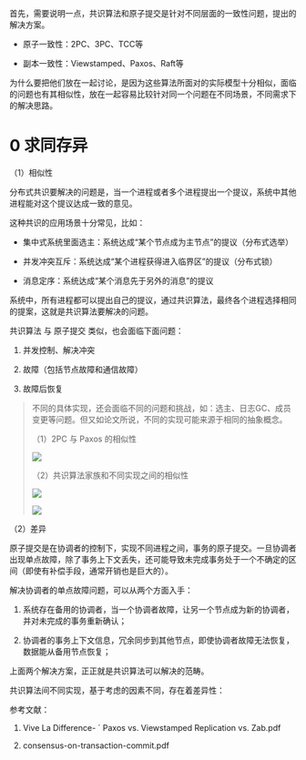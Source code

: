 首先，需要说明一点，共识算法和原子提交是针对不同层面的一致性问题，提出的解决方案。

- 原子一致性：2PC、3PC、TCC等

- 副本一致性：Viewstamped、Paxos、Raft等

为什么要把他们放在一起讨论，是因为这些算法所面对的实际模型十分相似，面临的问题也有其相似性，放在一起容易比较针对同一个问题在不同场景，不同需求下的解决思路。



# 0 求同存异

（1）相似性

分布式共识要解决的问题是，当一个进程或者多个进程提出一个提议，系统中其他进程能对这个提议达成一致的意见。

这种共识的应用场景十分常见，比如：

- 集中式系统里面选主：系统达成“某个节点成为主节点”的提议（分布式选举）

- 并发冲突互斥：系统达成“某个进程获得进入临界区”的提议（分布式锁）

- 消息定序：系统达成“某个消息先于另外的消息”的提议

系统中，所有进程都可以提出自己的提议，通过共识算法，最终各个进程选择相同的提案，这就是共识算法要解决的问题。

共识算法 与 原子提交 类似，也会面临下面问题：

1. 并发控制、解决冲突

2. 故障（包括节点故障和通信故障）

3. 故障后恢复

> 不同的具体实现，还会面临不同的问题和挑战，如：选主、日志GC、成员变更等问题。但又如论文所说，不同的实现可能来源于相同的抽象概念。
> 
> （1）2PC 与 Paxos 的相似性
> 
> ![](/Users/panyongfeng/Documents/basic_framework/wiki/大数据系统/分布式系统/一致性问题/pics/1552315888.png)
> 
> （2）共识算法家族和不同实现之间的相似性
> 
> ![](/Users/panyongfeng/Documents/basic_framework/wiki/大数据系统/分布式系统/一致性问题/pics/1552354991.png)
> 
> ![](/Users/panyongfeng/Documents/basic_framework/wiki/大数据系统/分布式系统/一致性问题/pics/1552457850.png)



（2）差异

原子提交是在协调者的控制下，实现不同进程之间，事务的原子提交。一旦协调者出现单点故障，除了事务上下文丢失，还可能导致未完成事务处于一个不确定的区间（即使有补偿手段，通常开销也是巨大的）。

解决协调者的单点故障问题，可以从两个方面入手：

1. 系统存在备用的协调者，当一个协调者故障，让另一个节点成为新的协调者，并对未完成的事务重新确认；

2. 协调者的事务上下文信息，冗余同步到其他节点，即使协调者故障无法恢复，数据能从备用节点恢复；

上面两个解决方案，正正就是共识算法可以解决的范畴。

共识算法间不同实现，基于考虑的因素不同，存在着差异性：



参考文献：

1. Vive La Difference- ´ Paxos vs. Viewstamped Replication vs. Zab.pdf

2. consensus-on-transaction-commit.pdf
